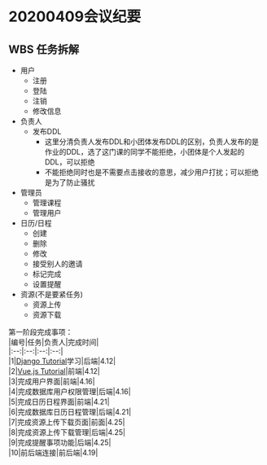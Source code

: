 # 20200409会议纪要  

## WBS 任务拆解  
* 用户  
  * 注册 
  * 登陆  
  * 注销 
  * 修改信息  
* 负责人  
  * 发布DDL 
    * 这里分清负责人发布DDL和小团体发布DDL的区别，负责人发布的是作业的DDL，选了这门课的同学不能拒绝，小团体是个人发起的DDL，可以拒绝  
    * 不能拒绝同时也是不需要点击接收的意思，减少用户打扰；可以拒绝是为了防止骚扰  
* 管理员  
  * 管理课程  
  * 管理用户  
* 日历/日程  
  * 创建  
  * 删除 
  * 修改  
  * 接受别人的邀请  
  * 标记完成  
  * 设置提醒  
* 资源(不是要紧任务)  
  * 资源上传  
  * 资源下载

第一阶段完成事项：  
|编号|任务|负责人|完成时间|  
|:--:|:--:|:--:|:--:|  
|1|[Django Tutorial](https://docs.djangoproject.com/zh-hans/3.0/intro/tutorial01/)学习|后端|4.12|  
|2|[Vue.js Tutorial](https://cn.vuejs.org/v2/guide)|前端|4.12|  
|3|完成用户界面|前端|4.16|  
|4|完成数据库用户权限管理|后端|4.16|  
|5|完成日历日程界面|前端|4.21|  
|6|完成数据库日历日程管理|后端|4.21|  
|7|完成资源上传下载页面|前面|4.25|  
|8|完成资源上传下载管理|后端|4.25|   
|9|完成提醒事项功能|后端|4.25|   
|10|前后端连接|前后端|4.19|  


